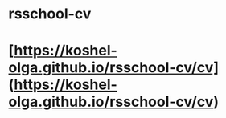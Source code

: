 # rsschool-cv
# [https://koshel-olga.github.io/rsschool-cv/cv] (https://koshel-olga.github.io/rsschool-cv/cv)
